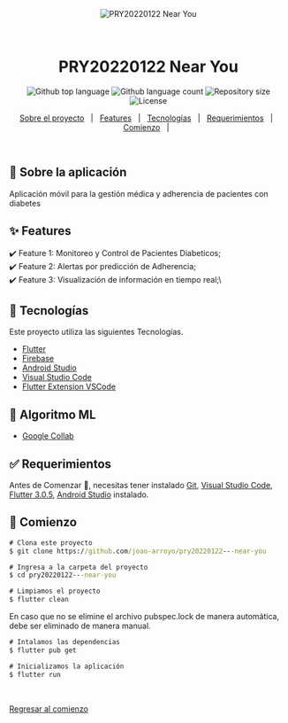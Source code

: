 <div align="center" id="top"> 
  <img src="./.github/app.gif" alt="PRY20220122   Near You" />

  &#xa0;

  <!-- <a href="https://pry20220122nearyou.netlify.app">Demo</a> -->
</div>

<h1 align="center">PRY20220122   Near You</h1>

<p align="center">
  <img alt="Github top language" src="https://img.shields.io/github/languages/top/joao-arroyo/pry20220122---near-you?color=56BEB8">

  <img alt="Github language count" src="https://img.shields.io/github/languages/count/joao-arroyo/pry20220122---near-you?color=56BEB8">

  <img alt="Repository size" src="https://img.shields.io/github/repo-size/joao-arroyo/pry20220122---near-you?color=56BEB8">

  <img alt="License" src="https://img.shields.io/github/license/joao-arroyo/pry20220122---near-you?color=56BEB8">

  <!-- <img alt="Github issues" src="https://img.shields.io/github/issues/{{YOUR_GITHUB_USERNAME}}/pry20220122---near-you?color=56BEB8" /> -->

  <!-- <img alt="Github forks" src="https://img.shields.io/github/forks/{{YOUR_GITHUB_USERNAME}}/pry20220122---near-you?color=56BEB8" /> -->

  <!-- <img alt="Github stars" src="https://img.shields.io/github/stars/{{YOUR_GITHUB_USERNAME}}/pry20220122---near-you?color=56BEB8" /> -->
</p>

<!-- Status -->

<!-- <h4 align="center"> 
	🚧  PRY20220122   Near You 🚀 Under construction...  🚧
</h4> 

<hr> -->

<p align="center">
  <a href="#dart-about">Sobre el proyecto</a> &#xa0; | &#xa0; 
  <a href="#sparkles-features">Features</a> &#xa0; | &#xa0;
  <a href="#rocket-technologies">Tecnologías</a> &#xa0; | &#xa0;
  <a href="#white_check_mark-requirements">Requerimientos</a> &#xa0; | &#xa0;
  <a href="#checkered_flag-starting">Comienzo</a> &#xa0; | &#xa0;
  <!-- 
  <a href="#memo-license">License</a> &#xa0; | &#xa0;
  <a href="https://github.com/joao-arroyo" target="_blank">Author</a> -->
</p>

<br>

## :dart: Sobre la aplicación ##

Aplicación móvil para la gestión médica y adherencia de pacientes con diabetes

## :sparkles: Features ##

:heavy_check_mark: Feature 1: Monitoreo y Control de Pacientes Diabeticos;\
:heavy_check_mark: Feature 2: Alertas por predicción de Adherencia;\
:heavy_check_mark: Feature 3: Visualización de información en tiempo real;\

## :rocket: Tecnologías ##

Este proyecto utiliza las siguientes Tecnologías.


- [Flutter](https://flutter.dev/)
- [Firebase](https://firebase.google.com/)
- [Android Studio](https://developer.android.com/studio)
- [Visual Studio Code](https://code.visualstudio.com/)
- [Flutter Extension VSCode](https://marketplace.visualstudio.com/items?itemName=Dart-Code.flutter)

## :rocket: Algoritmo ML ##
- [Google Collab](https://colab.research.google.com/drive/1ca6OMQ6NkuKKbISdP_XtKVE4bAcvVBS3?usp=sharing)
  
## :white_check_mark: Requerimientos ##

Antes de Comenzar :checkered_flag:, necesitas tener instalado [Git](https://git-scm.com), [Visual Studio Code](https://code.visualstudio.com/), [Flutter 3.0.5](https://flutter.dev/), [Android Studio](https://developer.android.com/studio) instalado.

## :checkered_flag: Comienzo ##

```cmd
# Clona este proyecto
$ git clone https://github.com/joao-arroyo/pry20220122---near-you
```

```cmd
# Ingresa a la carpeta del proyecto
$ cd pry20220122---near-you
```

```cmd
# Limpiamos el proyecto
$ flutter clean
```

En caso que no se elimine el archivo pubspec.lock de manera automática, debe ser eliminado de manera manual.

```cmd
# Intalamos las dependencias
$ flutter pub get
```

```cmd
# Inicializamos la aplicación
$ flutter run
```

&#xa0;

<a href="#top">Regresar al comienzo</a>
